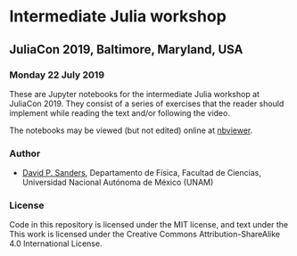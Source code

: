 # Intermediate Julia workshop

## JuliaCon 2019, Baltimore, Maryland, USA

### Monday 22 July 2019

These are Jupyter notebooks for the intermediate Julia workshop at JuliaCon 2019.
They consist of a series of exercises that the reader should implement while reading the text and/or following the video.

The notebooks may be viewed (but not edited) online at [nbviewer](https://nbviewer.jupyter.org/github/dpsanders/intermediate_julia_2019/tree/master).




### Author
- [David P. Sanders](http://sistemas.fciencias.unam.mx/~dsanders), Departamento de Física, Facultad de Ciencias, Universidad Nacional Autónoma de México (UNAM)


### License
Code in this repository is licensed under the MIT license, and text under the This work is licensed under the Creative Commons Attribution-ShareAlike 4.0 International License.
